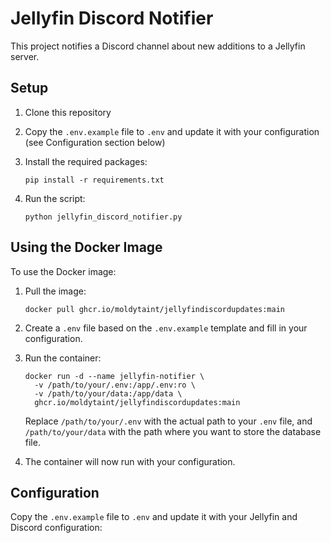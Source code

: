 # Jellyfin Discord Notifier

This project notifies a Discord channel about new additions to a Jellyfin server.

## Setup

1. Clone this repository
2. Copy the `.env.example` file to `.env` and update it with your configuration (see Configuration section below)
3. Install the required packages:

   ```
   pip install -r requirements.txt
   ```

4. Run the script:

   ```
   python jellyfin_discord_notifier.py
   ```

## Using the Docker Image

To use the Docker image:

1. Pull the image:
   ```
   docker pull ghcr.io/moldytaint/jellyfindiscordupdates:main
   ```

2. Create a `.env` file based on the `.env.example` template and fill in your configuration.

3. Run the container:
   ```
   docker run -d --name jellyfin-notifier \
     -v /path/to/your/.env:/app/.env:ro \
     -v /path/to/your/data:/app/data \
     ghcr.io/moldytaint/jellyfindiscordupdates:main
   ```

   Replace `/path/to/your/.env` with the actual path to your `.env` file, and `/path/to/your/data` with the path where you want to store the database file.

4. The container will now run with your configuration.

## Configuration

Copy the `.env.example` file to `.env` and update it with your Jellyfin and Discord configuration:
